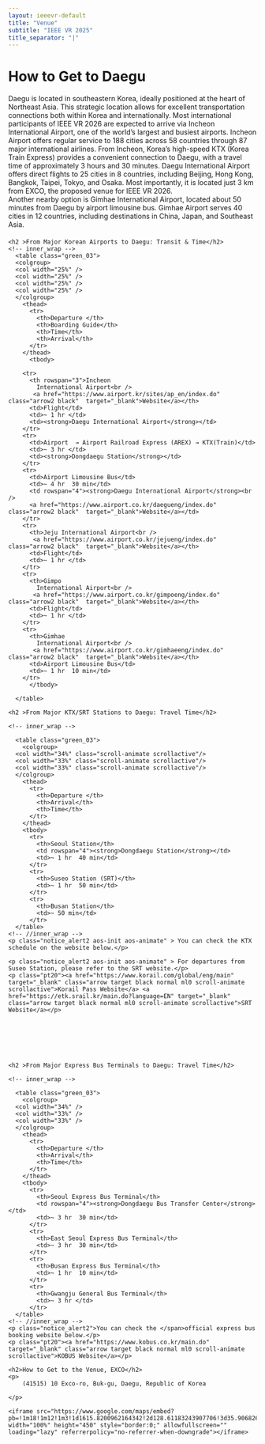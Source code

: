 ```yaml
---
layout: ieeevr-default
title: "Venue"
subtitle: "IEEE VR 2025"
title_separator: "|"
---
```


<div>
    <h1>How to Get to Daegu</h1>
    <p style="margin-bottom: 20px;">
    Daegu is located in southeastern Korea, ideally positioned at the heart of Northeast Asia. This strategic location allows for excellent transportation connections both within Korea and internationally.
Most international participants of IEEE VR 2026 are expected to arrive via Incheon International Airport, one of the world’s largest and busiest airports. Incheon Airport offers regular service to 188 cities across 58 countries through 87 major international airlines. From Incheon, Korea’s high-speed KTX (Korea Train Express) provides a convenient connection to Daegu, with a travel time of approximately 3 hours and 30 minutes.
Daegu International Airport offers direct flights to 25 cities in 8 countries, including Beijing, Hong Kong, Bangkok, Taipei, Tokyo, and Osaka. Most importantly, it is located just 3 km from EXCO, the proposed venue for IEEE VR 2026.<br/>
Another nearby option is Gimhae International Airport, located about 50 minutes from Daegu by airport limousine bus. Gimhae Airport serves 40 cities in 12 countries, including destinations in China, Japan, and Southeast Asia. 
    </p>
    
  
  
  

    <h2 >From Major Korean Airports to Daegu: Transit & Time</h2>
    <!-- inner_wrap -->
      <table class="green_03">
      <colgroup>
      <col width="25%" />
      <col width="25%" />
      <col width="25%" />
      <col width="25%" />
      </colgroup>
        <thead>
          <tr>
            <th>Departure </th>
            <th>Boarding Guide</th>
            <th>Time</th>
            <th>Arrival</th>
          </tr>
        </thead>
          <tbody>
        
        <tr>
          <th rowspan="3">Incheon
            International Airport<br />
           <a href="https://www.airport.kr/sites/ap_en/index.do" class="arrow2 black"  target="_blank">Website</a></th>
          <td>Flight</td>
          <td>~ 1 hr </td>
          <td><strong>Daegu International Airport</strong></td>
        </tr>
        <tr>
          <td>Airport  → Airport Railroad Express (AREX) → KTX(Train)</td>
          <td>~ 3 hr </td>
          <td><strong>Dongdaegu Station</strong></td>
        </tr>
        <tr>
          <td>Airport Limousine Bus</td>
          <td>~ 4 hr  30 min</td>
          <td rowspan="4"><strong>Daegu International Airport</strong><br />
          <a href="https://www.airport.co.kr/daegueng/index.do" class="arrow2 black"  target="_blank">Website</a></td>
        </tr>
        <tr>
          <th>Jeju International Airport<br />
           <a href="https://www.airport.co.kr/jejueng/index.do" class="arrow2 black"  target="_blank">Website</a></th>
          <td>Flight</td>
          <td>~ 1 hr </td>
        </tr>
        <tr>
          <th>Gimpo
            International Airport<br />
           <a href="https://www.airport.co.kr/gimpoeng/index.do" class="arrow2 black"  target="_blank">Website</a></th>
          <td>Flight</td>
          <td>~ 1 hr </td>
        </tr>
        <tr>
          <th>Gimhae
            International Airport<br />
           <a href="https://www.airport.co.kr/gimhaeeng/index.do" class="arrow2 black"  target="_blank">Website</a></th>
          <td>Airport Limousine Bus</td>
          <td>~ 1 hr  10 min</td>
        </tr>
          </tbody>
        
      </table>
  <!-- desc2 -->
  

    <h2 >From Major KTX/SRT Stations to Daegu: Travel Time</h2>
    
    <!-- inner_wrap -->
    
      <table class="green_03">
        <colgroup>
      <col width="34%" class="scroll-animate scrollactive"/>
      <col width="33%" class="scroll-animate scrollactive"/>
      <col width="33%" class="scroll-animate scrollactive"/>
      </colgroup>
        <thead>
          <tr>
            <th>Departure </th>
            <th>Arrival</th>
            <th>Time</th>
          </tr>
        </thead>
        <tbody>
          <tr>
            <th>Seoul Station</th>
            <td rowspan="4"><strong>Dongdaegu Station</strong></td>
            <td>~ 1 hr  40 min</td>
          </tr>
          <tr>
            <th>Suseo Station (SRT)</th>
            <td>~ 1 hr  50 min</td>
          </tr>
          <tr>
            <th>Busan Station</th>
            <td>~ 50 min</td>
          </tr>
      </table>
    <!-- //inner_wrap -->
    <p class="notice_alert2 aos-init aos-animate" > You can check the KTX schedule on the website below.</p>
    
    <p class="notice_alert2 aos-init aos-animate" > For departures from Suseo Station, please refer to the SRT website.</p>
    <p class="pt20"><a href="https://www.korail.com/global/eng/main" target="_blank" class="arrow target black normal ml0 scroll-animate scrollactive">Korail Pass Website</a> <a href="https://etk.srail.kr/main.do?language=EN" target="_blank" class="arrow target black normal ml0 scroll-animate scrollactive">SRT Website</a></p>
 
  
  
  
  
  

    <h2 >From Major Express Bus Terminals to Daegu: Travel Time</h2>
    
    <!-- inner_wrap -->
    
      <table class="green_03">
        <colgroup>
      <col width="34%" />
      <col width="33%" />
      <col width="33%" />
      </colgroup>
        <thead>
          <tr>
            <th>Departure </th>
            <th>Arrival</th>
            <th>Time</th>
          </tr>
        </thead>
        <tbody>
          <tr>
            <th>Seoul Express Bus Terminal</th>
            <td rowspan="4"><strong>Dongdaegu Bus Transfer Center</strong></td>
            <td>~ 3 hr  30 min</td>
          </tr>
          <tr>
            <th>East Seoul Express Bus Terminal</th>
            <td>~ 3 hr  30 min</td>
          </tr>
          <tr>
            <th>Busan Express Bus Terminal</th>
            <td>~ 1 hr  10 min</td>
          </tr>
          <tr>
            <th>Gwangju General Bus Terminal</th>
            <td>~ 3 hr </td>
          </tr>
      </table>
    <!-- //inner_wrap -->
    <p class="notice_alert2">You can check the </span>official express bus booking website below.</p>
    <p class="pt20"><a href="https://www.kobus.co.kr/main.do" target="_blank" class="arrow target black normal ml0 scroll-animate scrollactive">KOBUS Website</a></p>
  
  <!-- //desc2 --> 
  
  
    <h2>How to Get to the Venue, EXCO</h2>
    <p>
        (41515) 10 Exco-ro, Buk-gu, Daegu, Republic of Korea

    </p>
    
    <iframe src="https://www.google.com/maps/embed?pb=!1m18!1m12!1m3!1d1615.8200962164342!2d128.61183243907706!3d35.90682699312884!2m3!1f0!2f0!3f0!3m2!1i1024!2i768!4f13.1!3m3!1m2!1s0x3565e1aa3b33a607%3A0xca08be7329f6a0ca!2sEXCO!5e0!3m2!1sen!2skr!4v1747899775671!5m2!1sen!2skr" width="100%" height="450" style="border:0;" allowfullscreen="" loading="lazy" referrerpolicy="no-referrer-when-downgrade"></iframe>

</div>
